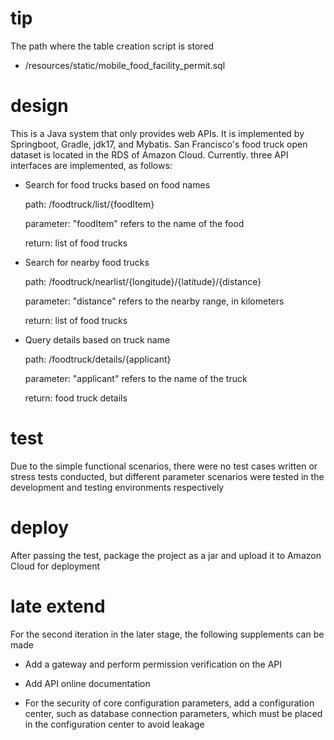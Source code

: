 # tip
The path where the table creation script is stored
* /resources/static/mobile_food_facility_permit.sql

# design
This is a Java system that only provides web APIs. It is implemented by Springboot, Gradle, jdk17, and Mybatis.  San Francisco's food truck open dataset is located in the RDS of Amazon Cloud. Currently. three API interfaces are implemented, as follows:<br>

* Search for food trucks based on food names

  path: /foodtruck/list/{foodItem}
  
  parameter: "foodItem" refers to the name of the food
  
  return: list of food trucks

* Search for nearby food trucks

  path: /foodtruck/nearlist/{longitude}/{latitude}/{distance}
  
  parameter: "distance" refers to the nearby range, in kilometers
  
  return: list of food trucks
   
* Query details based on truck name

  path: /foodtruck/details/{applicant}
  
  parameter: "applicant" refers to the name of the truck
  
  return: food truck details

# test
Due to the simple functional scenarios, there were no test cases written or stress tests conducted, but different parameter scenarios were tested in the development and testing environments respectively


# deploy
After passing the test, package the project as a jar and upload it to Amazon Cloud for deployment

# late extend
For the second iteration in the later stage, the following supplements can be made

* Add a gateway and perform permission verification on the API

* Add API online documentation

* For the security of core configuration parameters, add a configuration center, such as database connection parameters, which must be placed in the configuration center to avoid leakage

